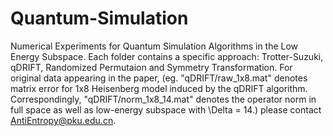 # Quantum-Simulation
Numerical Experiments for Quantum Simulation Algorithms in the Low Energy Subspace.
Each folder contains a specific approach: Trotter-Suzuki, qDRIFT, Randomized Permutaion and Symmetry Transformation.
For original data appearing in the paper, (eg. "qDRIFT/raw_1x8.mat" denotes matrix error for 1x8 Heisenberg model induced by the qDRIFT algorithm. Correspondingly, "qDRIFT/norm_1x8_14.mat" denotes the operator norm in full space as well as low-energy subspace with \Delta = 14.) please contact AntiEntropy@pku.edu.cn.
